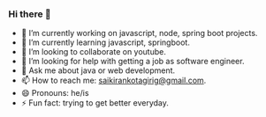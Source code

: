 ### Hi there 👋

- 🔭 I’m currently working on javascript, node, spring boot projects.
- 🌱 I’m currently learning javascript, springboot.
- 👯 I’m looking to collaborate on youtube.
- 🤔 I’m looking for help with getting a job as software engineer.
- 💬 Ask me about java or web development.
- 📫 How to reach me: saikirankotagirig@gmail.com.
- 😄 Pronouns: he/is
- ⚡ Fun fact: trying to get better everyday.

